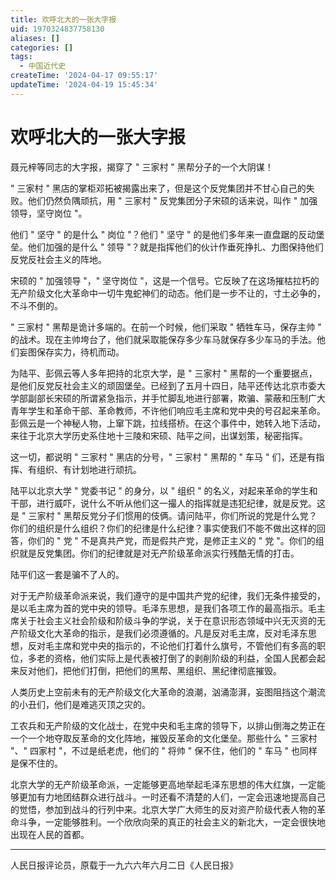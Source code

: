```yaml
---
title: 欢呼北大的一张大字报
uid: 1970324837758130
aliases: []
categories: []
tags:
  - 中国近代史
createTime: '2024-04-17 09:55:17'
updateTime: '2024-04-19 15:45:34'
---
```


# 欢呼北大的一张大字报

聂元梓等同志的大字报，揭穿了 " 三家村 " 黑帮分子的一个大阴谋！

" 三家村 " 黑店的掌柜邓拓被揭露出来了，但是这个反党集团并不甘心自己的失败。他们仍然负隅顽抗，用 " 三家村 " 反党集团分子宋硕的话来说，叫作 " 加强领导，坚守岗位 "。

他们 " 坚守 " 的是什么 " 岗位 "？他们 " 坚守 " 的是他们多年来一直盘踞的反动堡垒。他们加强的是什么 " 领导 "？就是指挥他们的伙计作垂死挣扎、力图保持他们反党反社会主义的阵地。

宋硕的 " 加强领导 "，" 坚守岗位 "，这是一个信号。它反映了在这场摧枯拉朽的无产阶级文化大革命中一切牛鬼蛇神们的动态。他们是一步不让的，寸土必争的，不斗不倒的。

" 三家村 " 黑帮是诡计多端的。在前一个时候，他们采取 " 牺牲车马，保存主帅 " 的战术。现在主帅垮台了，他们就采取能保存多少车马就保存多少车马的手法。他们妄图保存实力，待机而动。

为陆平、彭佩云等人多年把持的北京大学，是 " 三家村 " 黑帮的一个重要据点，是他们反党反社会主义的顽固堡垒。已经到了五月十四日，陆平还传达北京市委大学部副部长宋硕的所谓紧急指示，并手忙脚乱地进行部署，欺骗、蒙蔽和压制广大青年学生和革命干部、革命教师，不许他们响应毛主席和党中央的号召起来革命。彭佩云是一个神秘人物，上窜下跳，拉线搭桥。在这个事件中，她转入地下活动，来往于北京大学历史系住地十三陵和宋硕、陆平之间，出谋划策，秘密指挥。

这一切，都说明 " 三家村 " 黑店的分号，" 三家村 " 黑帮的 " 车马 " 们，还是有指挥、有组织、有计划地进行顽抗。

陆平以北京大学 " 党委书记 " 的身分，以 " 组织 " 的名义，对起来革命的学生和干部，进行威吓，说什么不听从他们这一撮人的指挥就是违犯纪律，就是反党。这是 " 三家村 " 黑帮反党分子们惯用的伎俩。请问陆平，你们所说的党是什么党？你们的组织是什么组织？你们的纪律是什么纪律？事实使我们不能不做出这样的回答，你们的 " 党 " 不是真共产党，而是假共产党，是修正主义的 " 党 "。你们的组织就是反党集团。你们的纪律就是对无产阶级革命派实行残酷无情的打击。

陆平们这一套是骗不了人的。

对于无产阶级革命派来说，我们遵守的是中国共产党的纪律，我们无条件接受的，是以毛主席为首的党中央的领导。毛泽东思想，是我们各项工作的最高指示。毛主席关于社会主义社会阶级和阶级斗争的学说，关于在意识形态领域中兴无灭资的无产阶级文化大革命的指示，是我们必须遵循的。凡是反对毛主席，反对毛泽东思想，反对毛主席和党中央的指示的，不论他们打着什么旗号，不管他们有多高的职位，多老的资格，他们实际上是代表被打倒了的剥削阶级的利益，全国人民都会起来反对他们，把他们打倒，把他们的黑帮、黑组织、黑纪律彻底摧毁。

人类历史上空前未有的无产阶级文化大革命的浪潮，汹涌澎湃，妄图阻挡这个潮流的小丑们，他们是难逃灭顶之灾的。

工农兵和无产阶级的文化战士，在党中央和毛主席的领导下，以排山倒海之势正在一个一个地夺取反革命的文化阵地，摧毁反革命的文化堡垒。那些什么 " 三家村 "、" 四家村 "，不过是纸老虎，他们的 " 将帅 " 保不住，他们的 " 车马 " 也同样是保不住的。

北京大学的无产阶级革命派，一定能够更高地举起毛泽东思想的伟大红旗，一定能够更加有力地团结群众进行战斗。一时还看不清楚的人们，一定会迅速地提高自己的觉悟，参加到战斗的行列中来。北京大学广大师生的反对资产阶级代表人物的革命斗争，一定能够胜利。一个欣欣向荣的真正的社会主义的新北大，一定会很快地出现在人民的首都。

***

人民日报评论员，原载于一九六六年六月二日《人民日报》
